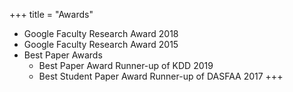 +++
title = "Awards"
* Google Faculty Research Award 2018
* Google Faculty Research Award 2015
* Best Paper Awards
    * Best Paper Award Runner-up of KDD 2019
    * Best Student Paper Award Runner-up of DASFAA 2017
+++